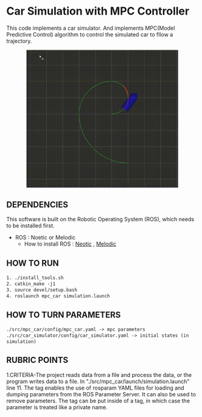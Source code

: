 #  Car Simulation with MPC Controller 

This code implements a car simulator. And implements MPC(Model Predictive Control) algorithm to control the simulated car to fllow a trajectory.

<p align="center">
    <img src="mpc.gif" width="400"/>
</p>

## DEPENDENCIES

This software is built on the Robotic Operating System (ROS), which needs to be installed first.

* ROS : Noetic or Melodic
  * How to install ROS : [Neotic](http://wiki.ros.org/noetic/Installation/Ubuntu) , [Melodic](https://wiki.ros.org/melodic)

## HOW TO RUN

```
1. ./install_tools.sh
2. catkin_make -j1
3. source devel/setup.bash
4. roslaunch mpc_car simulation.launch
```

## HOW TO TURN PARAMETERS

```
./src/mpc_car/config/mpc_car.yaml -> mpc parameters
./src/car_simulator/config/car_simulator.yaml -> initial states (in simulation)
```
## RUBRIC POINTS
1.CRITERIA-The project reads data from a file and process the data, or the program writes data to a file. In "./src/mpc_car/launch/simulation.launch" line 11. The <rosparam> tag enables the use of rosparam YAML files for loading and dumping parameters from the ROS Parameter Server. It can also be used to remove parameters. The <rosparam> tag can be put inside of a <node> tag, in which case the parameter is treated like a private name. 